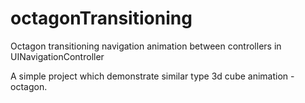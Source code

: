 # octagonTransitioning
Octagon transitioning navigation animation between controllers in UINavigationController

A simple project which demonstrate similar type 3d cube animation - octagon. 
